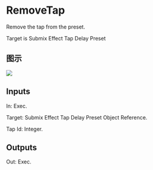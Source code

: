 # RemoveTap

Remove the tap from the preset.

Target is Submix Effect Tap Delay Preset

## 图示

![]($-20221218-18043999.png)

## Inputs

In: Exec.

Target: Submix Effect Tap Delay Preset Object Reference.

Tap Id: Integer.  

## Outputs

Out: Exec.

